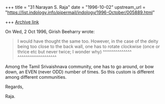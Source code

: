 +++
title = "31 Narayan S. Raja"
date = "1996-10-02"
upstream_url = "https://list.indology.info/pipermail/indology/1996-October/005889.html"

+++
[Archive link](https://list.indology.info/pipermail/indology/1996-October/005889.html)



On Wed, 2 Oct 1996, Girish Beeharry wrote:

> I would have thought the same too. However, in the case of the deity being
> too close to the back wall, one has to rotate clockwise (once or thrice
> etc but never twice; I wonder why)                       ^^^^^^^^^^^^^^
  ^^^^^^^^^^^^^^^^^^^

Among the Tamil Srivaishnava community,
one has to go around, or bow down, an 
EVEN (never ODD) number of times.  So
this custom is different among different
communities.

Regards,


Raja.





